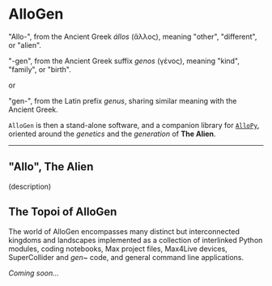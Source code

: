 # AlloGen

"Allo-", from the Ancient Greek *állos* (ἄλλος), meaning "other", "different", or "alien".

"-gen", from the Ancient Greek suffix *genos* (γένος), meaning "kind", "family", or "birth".

or 

"gen-", from the Latin prefix *genus*, sharing similar meaning with the Ancient Greek.

`AlloGen` is then a stand-alone software, and a companion library for [`AlloPy`](https://github.com/kr4g/AlloPy.git), oriented around the *genetics* and the *generation* of **The Alien**.

---

## "Allo", The Alien

(description)

## The Topoi of **AlloGen**

The world of AlloGen encompasses many distinct but interconnected kingdoms and landscapes implemented as a collection of interlinked Python modules, coding notebooks, Max project files, Max4Live devices, SuperCollider and *gen~* code, and general command line applications.

*Coming soon...*

